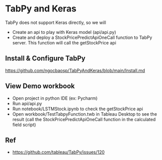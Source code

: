 # TabPy and Keras
TabPy does not support Keras directly, so we will
 - Create an api to play with Keras model (api/api.py)
 - Create and deploy a StockPricePredictApiOneCall function to TabPy server. This function will call the getStockPrice api
## Install & Configure TabPy
https://github.com/ngocbaosp/TabPyAndKeras/blob/main/Install.md
## View Demo workbook
- Open project in python IDE (ex: Pycharm)
- Run api/api.py
- Run notebook/LSTMStock.ipynb to check the getStockPrice api
- Open workbook/TestTabpyFunction.twb in Tableau Desktop to see the result (call the StockPricePredictApiOneCall function in the calculated field script) 
## Ref
- https://github.com/tableau/TabPy/issues/120
